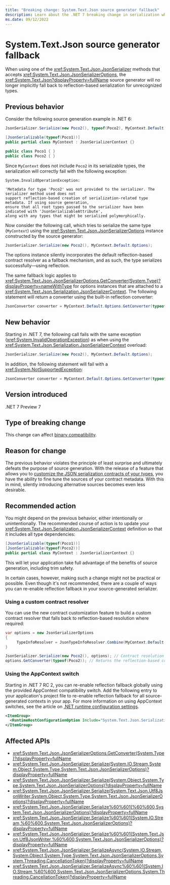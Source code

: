 ```yaml
---
title: "Breaking change: System.Text.Json source generator fallback"
description: Learn about the .NET 7 breaking change in serialization where the System.Text.Json source generator no longer fall backs to reflection-based serialization for unrecognized types.
ms.date: 09/12/2022
---
```

# System.Text.Json source generator fallback

When using one of the <xref:System.Text.Json.JsonSerializer> methods that accepts <xref:System.Text.Json.JsonSerializerOptions>, the <xref:System.Text.Json?displayProperty=fullName> source generator will no longer implicitly fall back to reflection-based serialization for unrecognized types.

## Previous behavior

Consider the following source generation example in .NET 6:

```csharp
JsonSerializer.Serialize(new Poco2(), typeof(Poco2), MyContext.Default);

[JsonSerializable(typeof(Poco1))]
public partial class MyContext : JsonSerializerContext {}

public class Poco1 { }
public class Poco2 { }
```

Since `MyContext` does not include `Poco2` in its serializable types, the serialization will correctly fail with the following exception:

```output
System.InvalidOperationException:

'Metadata for type 'Poco2' was not provided to the serializer. The serializer method used does not 
support reflection-based creation of serialization-related type metadata. If using source generation, 
ensure that all root types passed to the serializer have been indicated with 'JsonSerializableAttribute', 
along with any types that might be serialized polymorphically.
```

Now consider the following call, which tries to serialize the same type (`MyContext`) using the <xref:System.Text.Json.JsonSerializerOptions> instance constructed by the source generator:

```csharp
JsonSerializer.Serialize(new Poco2(), MyContext.Default.Options);
```

The options instance silently incorporates the default reflection-based contract resolver as a fallback mechanism, and as such, the type serializes successfully&mdash;using reflection.

The same fallback logic applies to <xref:System.Text.Json.JsonSerializerOptions.GetConverter(System.Type)?displayProperty=nameWithType> for options instances that are attached to a <xref:System.Text.Json.Serialization.JsonSerializerContext>. The following statement will return a converter using the built-in reflection converter:

```csharp
JsonConverter converter = MyContext.Default.Options.GetConverter(typeof(Poco2));
```

## New behavior

Starting in .NET 7, the following call fails with the same exception (<xref:System.InvalidOperationException>) as when using the <xref:System.Text.Json.Serialization.JsonSerializerContext> overload:

```csharp
JsonSerializer.Serialize(new Poco2(), MyContext.Default.Options);
```

In addition, the following statement will fail with a <xref:System.NotSupportedException>:

```csharp
JsonConverter converter = MyContext.Default.Options.GetConverter(typeof(Poco2));
```

## Version introduced

.NET 7 Preview 7

## Type of breaking change

This change can affect [binary compatibility](../../categories.md#binary-compatibility).

## Reason for change

The previous behavior violates the principle of least surprise and ultimately defeats the purpose of source generation. With the release of a feature that allows you to [customize the JSON serialization contracts of your types](https://github.com/dotnet/runtime/issues/63686), you have the ability to fine tune the sources of your contract metadata. With this in mind, silently introducing alternative sources becomes even less desirable.

## Recommended action

You might depend on the previous behavior, either intentionally or unintentionally. The recommended course of action is to update your <xref:System.Text.Json.Serialization.JsonSerializerContext> definition so that it includes all type dependencies:

```csharp
[JsonSerializable(typeof(Poco1))]
[JsonSerializable(typeof(Poco2))]
public partial class MyContext : JsonSerializerContext {}
```

This will let your application take full advantage of the benefits of source generation, including trim safety.

In certain cases, however, making such a change might not be practical or possible. Even though it's not recommended, there are a couple of ways you can re-enable reflection fallback in your source-generated serializer.

### Using a custom contract resolver

You can use the new contract customization feature to build a custom contract resolver that falls back to reflection-based resolution where required:

```csharp
var options = new JsonSerializerOptions
{
     TypeInfoResolver = JsonTypeInfoResolver.Combine(MyContext.Default, new DefaultJsonTypeInfoResolver());
}

JsonSerializer.Serialize(new Poco2(), options); // Contract resolution falls back to the default reflection-based resolver.
options.GetConverter(typeof(Poco2)); // Returns the reflection-based converter.
```

### Using the AppContext switch

Starting in .NET 7 RC 2, you can re-enable reflection fallback globally using the provided AppContext compatibility switch. Add the following entry to your application's project file to re-enable reflection fallback for all source-generated contexts in your app. For more information on using AppContext switches, see the article on [.NET runtime configuration settings](../../../runtime-config/index.md).

```xml
<ItemGroup>
  <RuntimeHostConfigurationOption Include="System.Text.Json.Serialization.EnableSourceGenReflectionFallback" Value="true" />
</ItemGroup>
```

## Affected APIs

- <xref:System.Text.Json.JsonSerializerOptions.GetConverter(System.Type)?displayProperty=fullName>
- <xref:System.Text.Json.JsonSerializer.Serialize(System.IO.Stream,System.Object,System.Type,System.Text.Json.JsonSerializerOptions)?displayProperty=fullName>
- <xref:System.Text.Json.JsonSerializer.Serialize(System.Object,System.Type,System.Text.Json.JsonSerializerOptions)?displayProperty=fullName>
- <xref:System.Text.Json.JsonSerializer.Serialize(System.Text.Json.Utf8JsonWriter,System.Object,System.Type,System.Text.Json.JsonSerializerOptions)?displayProperty=fullName>
- <xref:System.Text.Json.JsonSerializer.Serialize%60%601(%60%600,System.Text.Json.JsonSerializerOptions)?displayProperty=fullName>
- <xref:System.Text.Json.JsonSerializer.Serialize%60%601(System.IO.Stream,%60%600,System.Text.Json.JsonSerializerOptions)?displayProperty=fullName>
- <xref:System.Text.Json.JsonSerializer.Serialize%60%601(System.Text.Json.Utf8JsonWriter,%60%600,System.Text.Json.JsonSerializerOptions)?displayProperty=fullName>
- <xref:System.Text.Json.JsonSerializer.SerializeAsync(System.IO.Stream,System.Object,System.Type,System.Text.Json.JsonSerializerOptions,System.Threading.CancellationToken)?displayProperty=fullName>
- <xref:System.Text.Json.JsonSerializer.SerializeAsync%60%601(System.IO.Stream,%60%600,System.Text.Json.JsonSerializerOptions,System.Threading.CancellationToken)?displayProperty=fullName>
